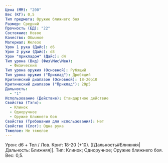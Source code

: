 ```yaml
---
Цена (ММ): "200"
Вес (КГ): 0,5
Тип предмета: Оружие ближнего боя
Размер: Средний
Прочность (ЕД): "22"
Состояние: Новое
Качество: Обычное
Материал: Железо
Урон 1 рука (Дайс): d6
Урон 2 руки (Дайс): d8
Урон "прикладом" (Дайс): d4
Тип урона (Вид) (Физ\Мис\Мен):
  - Физический
Тип урона оружия (Основной): Рубящий
Тип урона оружия ("Приклад"): Дробящий
Критический диапазон (Основной): 18-20p10
Критический диапазон ("Приклад"): 20р5
Дальность:
  - "1"
Использование (Действие): Стандартное действие
Свойства (Тэги):
  - Клинок
  - Одноручное
  - Оружие ближнего боя
Свойства (Требования для использования): Нет
Свойство (Слот): Одна рука
Тяжелое: Не тяжелое
---
```

Урон: d6 + Тел / Лов. Крит: 18-20 (+10). [[Дальность#Ближняя|Дальность: Ближняя]]. Тип: Клинок; Одноручное; Оружие ближнего боя. Вес: 0,5. 